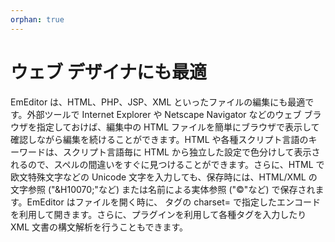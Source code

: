 ```yaml
---
orphan: true
---
```

# ウェブ デザイナにも最適

EmEditor は、HTML、PHP、JSP、XML といったファイルの編集にも最適です。外部ツールで Internet Explorer や Netscape
Navigator などのウェブ ブラウザを指定しておけば、編集中の HTML ファイルを簡単にブラウザで表示して確認しながら編集を続けることができます。HTML や各種スクリプト言語のキーワードは、スクリプト言語毎に HTML から独立した設定で色分けして表示されるので、スペルの間違いをすぐに見つけることができます。さらに、HTML で欧文特殊文字などの Unicode 文字を入力しても、保存時には、HTML/XML の文字参照
("&H10070;"など) または名前による実体参照 ("&copy;"など)
で保存されます。EmEditor はファイルを開く時に、<META> タグの charset= で指定したエンコードを利用して開きます。さらに、プラグインを利用して各種タグを入力したり XML 文書の構文解析を行うこともできます。
